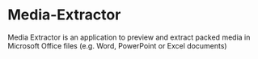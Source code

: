 # Media-Extractor
Media Extractor is an application to preview and extract packed media in Microsoft Office files (e.g. Word, PowerPoint or Excel documents)
